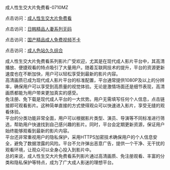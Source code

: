 成人性生交大片免费看-0710MZ

点击访问：<a href="https://heiliaoow5kzm.pages.dev">成人性生交大片免费看</a>

点击访问：<a href="https://heiliaozj3tjd.pages.dev">日韩精品人妻系列无码</a>

点击访问：<a href="https://heiliaowzu4ur.pages.dev">国产精品成人免费视频不卡</a>

点击访问：<a href="https://heiliao2dmwwy.pages.dev">成人色站久久综合</a>

成人性生交大片免费看系列影片广受欢迎，尤其是在现代成人影片平台中，其高清播放、便捷观看的特点吸引了大量用户。随着互联网技术的提升，平台的资源更新速度也在不断加快，用户可以轻松享受到最新的影片内容。  
高清画质已成为现代成人影片平台的标准配置，平台通常提供1080P及以上的分辨率，确保用户可以享受到高质量的视觉体验。无论是激情场面还是细节表现，高清画质都能为用户带来更加真实的感受。  
免注册、免下载是现代成人平台的一大优势。用户无需填写任何个人信息，点击链接即可观看影片。这种简单直接的方式使得观众可以快速进入影片，享受无缝的观看体验。  
平台的分类功能非常全面，用户可以根据影片类型、演员、导演等不同标准进行筛选，帮助用户快速找到自己感兴趣的影片。同时，平台会定期更新资源，保证用户始终能够观看到最新的影片内容。  
平台还非常重视用户的隐私保护，采用HTTPS加密技术确保用户的个人信息安全，避免了数据泄露的风险。平台不允许弹出恶意广告，提供一个干净、无干扰的观看环境，让观众可以全身心投入到影片中。  
总的来说，成人性生交大片免费看系列影片通过高清画质、免注册观看、丰富的分类和隐私保护等特点，成为了广大成人影迷的理想平台。

<span style="display:none;">[Canonical link]( )</span>
